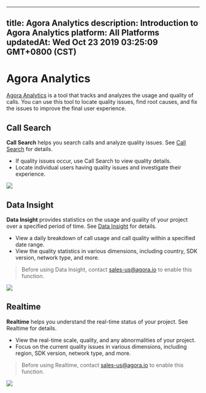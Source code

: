 
---
title: Agora Analytics
description: Introduction to Agora Analytics
platform: All Platforms
updatedAt: Wed Oct 23 2019 03:25:09 GMT+0800 (CST)
---
# Agora Analytics
[Agora Analytics](https://dashboard.agora.io/analytics/call/search) is a tool that tracks and analyzes the usage and quality of calls. You can use this tool to locate quality issues, find root causes, and fix the issues to improve the final user experience.

## Call Search

**Call Search** helps you search calls and analyze quality issues. See [Call Search](../../en/Agora%20Platform/aa_call_research.md) for details.

- If quality issues occur, use Call Search to view quality details.
- Locate individual users having quality issues and investigate their experience.

![](https://web-cdn.agora.io/docs-files/1571111674132)

## Data Insight

**Data Insight** provides statistics on the usage and quality of your project over a specified period of time. See [Data Insight](../../en/Agora%20Platform/aa_data_insight.md) for details.

- View a daily breakdown of call usage and call quality within a specified date range. 
- View the quality statistics in various dimensions, including country, SDK version, network type, and more.

> Before using Data Insight, contact sales-us@agora.io to enable this function.

![](https://web-cdn.agora.io/docs-files/1571120894658)

## Realtime

**Realtime** helps you understand the real-time status of your project. See Realtime for details.

- View the real-time scale, quality, and any abnormalities of your project.
- Focus on the current quality issues in various dimensions, including region, SDK version, network type, and more.

> Before using Realtime, contact sales-us@agora.io to enable this function.

![](https://web-cdn.agora.io/docs-files/1571122479296)
